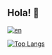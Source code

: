 ## Hola! 👋

[![en](https://img.shields.io/badge/english-en-red.svg)](https://github.com/gvillo/blob/main/README.md)

[![Top Langs](https://github-readme-stats-rouge-six-99.vercel.app/api/top-langs/?username=gvillo&layout=compact&theme=transparent&langs_count=8&count_private=true&locale=es)](https://github.com/anuraghazra/github-readme-stats)
